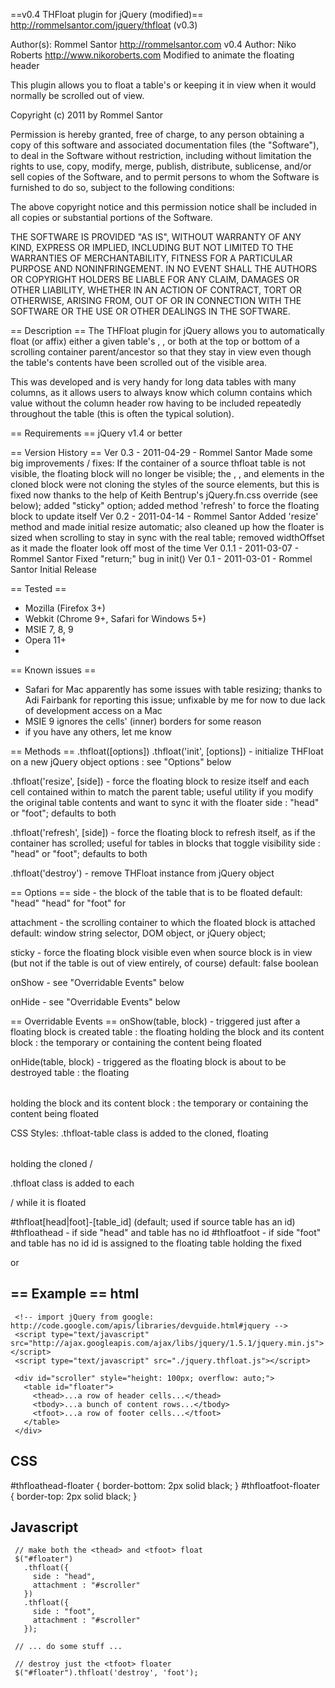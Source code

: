 ==v0.4 THFloat plugin for jQuery (modified)==
http://rommelsantor.com/jquery/thfloat (v0.3)

Author(s): Rommel Santor
            http://rommelsantor.com
v0.4 Author: Niko Roberts
              http://www.nikoroberts.com
              Modified to animate the floating header

 This plugin allows you to float a table's <thead> or <tfoot> keeping it
 in view when it would normally be scrolled out of view.

 Copyright (c) 2011 by Rommel Santor <rommel at rommelsantor dot com>
 
 Permission is hereby granted, free of charge, to any person obtaining a copy
 of this software and associated documentation files (the "Software"), to deal
 in the Software without restriction, including without limitation the rights
 to use, copy, modify, merge, publish, distribute, sublicense, and/or sell
 copies of the Software, and to permit persons to whom the Software is
 furnished to do so, subject to the following conditions:

 The above copyright notice and this permission notice shall be included in
 all copies or substantial portions of the Software.

 THE SOFTWARE IS PROVIDED "AS IS", WITHOUT WARRANTY OF ANY KIND, EXPRESS OR
 IMPLIED, INCLUDING BUT NOT LIMITED TO THE WARRANTIES OF MERCHANTABILITY,
 FITNESS FOR A PARTICULAR PURPOSE AND NONINFRINGEMENT. IN NO EVENT SHALL THE
 AUTHORS OR COPYRIGHT HOLDERS BE LIABLE FOR ANY CLAIM, DAMAGES OR OTHER
 LIABILITY, WHETHER IN AN ACTION OF CONTRACT, TORT OR OTHERWISE, ARISING FROM,
 OUT OF OR IN CONNECTION WITH THE SOFTWARE OR THE USE OR OTHER DEALINGS IN
 THE SOFTWARE.


== Description ==
   The THFloat plugin for jQuery allows you to automatically float (or affix)
   either a given table's <thead>, <tfoot>, or both at the top or bottom of a
   scrolling container parent/ancestor so that they stay in view even though
   the table's <tbody> contents have been scrolled out of the visible area.
 
   This was developed and is very handy for long data tables with many columns,
   as it allows users to always know which column contains which value without
   the column header row having to be included repeatedly throughout the table
   (this is often the typical solution).
 
== Requirements ==
   jQuery v1.4 or better
 
== Version History ==
   Ver 0.3 - 2011-04-29 - Rommel Santor
               Made some big improvements / fixes: If the container of a
               source thfloat table is not visible, the floating block will
               no longer be visible; the <tr>, <td>, and <th> elements in
               the cloned block were not cloning the styles of the source
               elements, but this is fixed now thanks to the help of Keith
               Bentrup's jQuery.fn.css override (see below); added "sticky"
               option; added method 'refresh' to force the floating block
               to update itself
   Ver 0.2 - 2011-04-14 - Rommel Santor
               Added 'resize' method and made initial resize automatic; also
               cleaned up how the floater is sized when scrolling to stay in
               sync with the real table; removed widthOffset as it made the
               floater look off most of the time
   Ver 0.1.1 - 2011-03-07 - Rommel Santor
               Fixed "return;" bug in init()
   Ver 0.1 - 2011-03-01 - Rommel Santor
             Initial Release
 
== Tested ==
 *  Mozilla (Firefox 3+)
 *  Webkit (Chrome 9+, Safari for Windows 5+)
 *  MSIE 7, 8, 9
 *  Opera 11+
 *
== Known issues ==
 - Safari for Mac apparently has some issues with table resizing; thanks to
    Adi Fairbank for reporting this issue; unfixable by me for now to due lack of
    development access on a Mac
  - MSIE 9 ignores the cells' (inner) borders for some reason
  - if you have any others, let me know


== Methods ==
  .thfloat([options])
  .thfloat('init', [options]) - initialize THFloat on a new jQuery object
    options : see "Options" below

  .thfloat('resize', [side]) - force the floating block to resize itself
      and each cell contained within to match the parent table; useful utility
      if you modify the original table contents and want to sync it with the floater
    side : "head" or "foot"; defaults to both

  .thfloat('refresh', [side]) - force the floating block to refresh itself, as if
      the container has scrolled; useful for tables in blocks that toggle visibility
    side : "head" or "foot"; defaults to both

  .thfloat('destroy') - remove THFloat instance from jQuery object


== Options ==
   side - the block of the table that is to be floated
     default: "head"
     "head" for <thead>
     "foot" for <tfoot>
 
   attachment - the scrolling container to which the floated block is attached
     default: window
     string selector, DOM object, or jQuery object; 
 
   sticky - force the floating block visible even when source block is in view
             (but not if the table is out of view entirely, of course)
     default: false
     boolean
 
   onShow - see "Overridable Events" below
 
   onHide - see "Overridable Events" below
 

== Overridable Events ==
   onShow(table, block) - triggered just after a floating block is created
     table : the floating <table> holding the block and its content
     block : the temporary <thead> or <tfoot> containing the content being floated
 
   onHide(table, block) - triggered as the floating block is about to be destroyed
     table : the floating <table> holding the block and its content
     block : the temporary <thead> or <tfoot> containing the content being floated
 

  CSS Styles:
   .thfloat-table
     class is added to the cloned, floating <table> holding the cloned <thead>/<tfoot>
 
   .thfloat
     class is added to each <thead>/<tfoot> while it is floated
 
   #thfloat[head|foot]-[table_id] (default; used if source table has an id)
   #thfloathead - if side "head" and table has no id
   #thfloatfoot - if side "foot" and table has no id
     id is assigned to the floating table holding the fixed <thead> or <tfoot>


 == Example ==
   html
   ----
     <!-- import jQuery from google: http://code.google.com/apis/libraries/devguide.html#jquery -->
     <script type="text/javascript" src="http://ajax.googleapis.com/ajax/libs/jquery/1.5.1/jquery.min.js"></script>
     <script type="text/javascript" src="./jquery.thfloat.js"></script>
 
     <div id="scroller" style="height: 100px; overflow: auto;">
       <table id="floater">
         <thead>...a row of header cells...</thead>
         <tbody>...a bunch of content rows...</tbody>
         <tfoot>...a row of footer cells...</tfoot>
       </table>
     </div>
 
  CSS
  ---
   #thfloathead-floater { border-bottom: 2px solid black; }
   #thfloatfoot-floater { border-top: 2px solid black; }
 
  Javascript
   ----------
     // make both the <thead> and <tfoot> float
     $("#floater")
       .thfloat({
         side : "head",
         attachment : "#scroller"
       })
       .thfloat({
         side : "foot",
         attachment : "#scroller"
       });
 
     // ... do some stuff ...
 
     // destroy just the <tfoot> floater
     $("#floater").thfloat('destroy', 'foot');
 